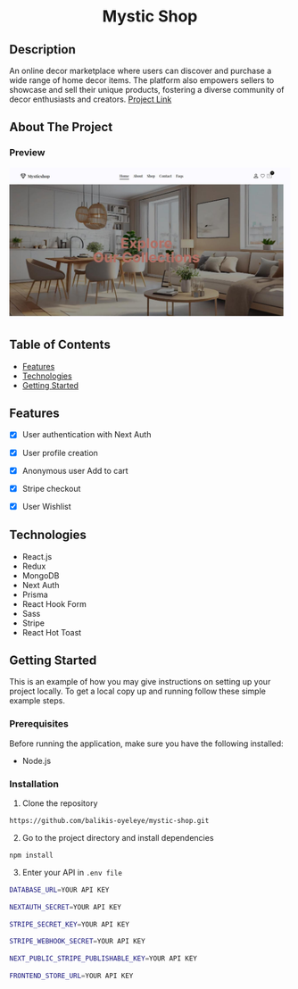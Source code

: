 <p id="readme-top"></p>

<p align="center">
  <h1 align="center">
    Mystic Shop 
  </h1>
</p>

## Description

An online decor marketplace where users can discover and purchase a wide range of home decor items. The platform also empowers sellers to showcase and sell their unique products, fostering a diverse community of decor enthusiasts and creators.
[Project Link](https://mystic-shop.vercel.app/)

## About The Project

### Preview

![preview](public/site-img.jpg)

## Table of Contents

- [Features](#features)
- [Technologies](#technologies)
- [Getting Started](#getting-started)

## Features

- [x] User authentication with Next Auth
- [x] User profile creation 
- [x] Anonymous user Add to cart
- [x] Stripe checkout
- [x] User Wishlist   


## Technologies

- React.js
- Redux
- MongoDB
- Next Auth
- Prisma
- React Hook Form
- Sass
- Stripe
- React Hot Toast

## Getting Started

This is an example of how you may give instructions on setting up your project locally.
To get a local copy up and running follow these simple example steps.

### Prerequisites

Before running the application, make sure you have the following installed:

- Node.js

### Installation

1. Clone the repository

```bash
https://github.com/balikis-oyeleye/mystic-shop.git
```
2. Go to the project directory and install dependencies 

```bash
npm install
```

3. Enter your API in `.env file`
```bash
DATABASE_URL=YOUR API KEY
```
```bash
NEXTAUTH_SECRET=YOUR API KEY
```
```bash
STRIPE_SECRET_KEY=YOUR API KEY
```
```bash
STRIPE_WEBHOOK_SECRET=YOUR API KEY
```
```bash
NEXT_PUBLIC_STRIPE_PUBLISHABLE_KEY=YOUR API KEY
```
```bash
FRONTEND_STORE_URL=YOUR API KEY
```




